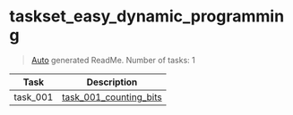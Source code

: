 # taskset_easy_dynamic_programming

> [Auto](https://github.com/codeaprendiz/learn_fullstack/blob/main/home/php/intermediate/taskset_intermediate_php/task_004_createGlobalMarkdownTable/generate-readme.php) generated ReadMe. Number of tasks: 1

| Task     | Description                                                                       |
|----------|-----------------------------------------------------------------------------------|
| task_001 | [task_001_counting_bits](taskset_easy_dynamic_programming/task_001_counting_bits) |
